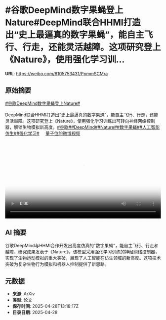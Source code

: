 # #谷歌DeepMind数字果蝇登上Nature#DeepMind联合HHMI打造出“史上最逼真的数字果蝇”，能自主飞行、行走，还能灵活越障。这项研究登上《Nature》，使用强化学习训...

**URL**: https://weibo.com/6105753431/PpmmSCMra

## 原始摘要

<a href="https://m.weibo.cn/search?containerid=231522type%3D1%26t%3D10%26q%3D%23%E8%B0%B7%E6%AD%8CDeepMind%E6%95%B0%E5%AD%97%E6%9E%9C%E8%9D%87%E7%99%BB%E4%B8%8ANature%23&amp;extparam=%23%E8%B0%B7%E6%AD%8CDeepMind%E6%95%B0%E5%AD%97%E6%9E%9C%E8%9D%87%E7%99%BB%E4%B8%8ANature%23" data-hide=""><span class="surl-text">#谷歌DeepMind数字果蝇登上Nature#</span></a><br><br>DeepMind联合HHMI打造出“史上最逼真的数字果蝇”，能自主飞行、行走，还能灵活越障。这项研究登上《Nature》，使用强化学习训练出可转向神经网络控制器，解锁生物模拟新高度。<a href="https://m.weibo.cn/search?containerid=231522type%3D1%26t%3D10%26q%3D%23%E8%B0%B7%E6%AD%8C%23&amp;isnewpage=1" data-hide=""><span class="surl-text">#谷歌#</span></a><a href="https://m.weibo.cn/search?containerid=231522type%3D1%26t%3D10%26q%3D%23DeepMind%23" data-hide=""><span class="surl-text">#DeepMind#</span></a><a href="https://m.weibo.cn/search?containerid=231522type%3D1%26t%3D10%26q%3D%23Nature%23" data-hide=""><span class="surl-text">#Nature#</span></a><a href="https://m.weibo.cn/search?containerid=231522type%3D1%26t%3D10%26q%3D%23%E6%95%B0%E5%AD%97%E6%9E%9C%E8%9D%87%23&amp;extparam=%23%E6%95%B0%E5%AD%97%E6%9E%9C%E8%9D%87%23" data-hide=""><span class="surl-text">#数字果蝇#</span></a><a href="https://m.weibo.cn/search?containerid=231522type%3D1%26t%3D10%26q%3D%23%E4%BA%BA%E5%B7%A5%E6%99%BA%E8%83%BD%E4%BB%BF%E7%94%9F%23&amp;extparam=%23%E4%BA%BA%E5%B7%A5%E6%99%BA%E8%83%BD%E4%BB%BF%E7%94%9F%23" data-hide=""><span class="surl-text">#人工智能仿生#</span></a><a href="https://m.weibo.cn/search?containerid=231522type%3D1%26t%3D10%26q%3D%23%E5%BC%BA%E5%8C%96%E5%AD%A6%E4%B9%A0%23&amp;isnewpage=1" data-hide=""><span class="surl-text">#强化学习#</span></a> <a href="https://video.weibo.com/show?fid=1034:5160440028921909" data-hide=""><span class="url-icon"><img style="width: 1rem;height: 1rem" src="https://h5.sinaimg.cn/upload/2015/09/25/3/timeline_card_small_video_default.png" referrerpolicy="no-referrer"></span><span class="surl-text">量子位的微博视频</span></a> <br clear="both"><div style="clear: both"></div><video controls="controls" poster="https://tvax2.sinaimg.cn/orj480/006Fd7o3gy1i0wln0pb0yj30u0140hbs.jpg" style="width: 100%"><source src="https://f.video.weibocdn.com/o0/G7RMvaUWlx08nPl1uxe001041200xXwP0E010.mp4?label=mp4_720p&amp;template=720x1280.24.0&amp;ori=0&amp;ps=1CwnkDw1GXwCQx&amp;Expires=1745849568&amp;ssig=r99L0eEBWF&amp;KID=unistore,video"><source src="https://f.video.weibocdn.com/o0/djGDBG31lx08nPl173K001041200kuQ80E010.mp4?label=mp4_hd&amp;template=540x960.24.0&amp;ori=0&amp;ps=1CwnkDw1GXwCQx&amp;Expires=1745849568&amp;ssig=uRge%2BDUOf6&amp;KID=unistore,video"><source src="https://f.video.weibocdn.com/o0/CzTDvkQGlx08nPl1b5Da01041200aYbq0E010.mp4?label=mp4_ld&amp;template=360x640.24.0&amp;ori=0&amp;ps=1CwnkDw1GXwCQx&amp;Expires=1745849568&amp;ssig=Dv362j6H%2Fq&amp;KID=unistore,video"><p>视频无法显示，请前往<a href="https://video.weibo.com/show?fid=1034%3A5160440028921909" target="_blank" rel="noopener noreferrer">微博视频</a>观看。</p></video>

## AI 摘要

谷歌DeepMind与HHMI合作开发出高度仿真的"数字果蝇"，能自主飞行、行走和越障，研究成果发表于《Nature》。该模型采用强化学习训练的神经网络控制器，实现了生物运动模拟的重大突破，展现了人工智能在仿生领域的新高度。这项技术突破为复杂生物行为模拟和机器人控制提供了新思路。

## 元数据

- **来源**: ArXiv
- **类型**: 论文
- **保存时间**: 2025-04-28T13:18:17Z
- **目录日期**: 2025-04-28
